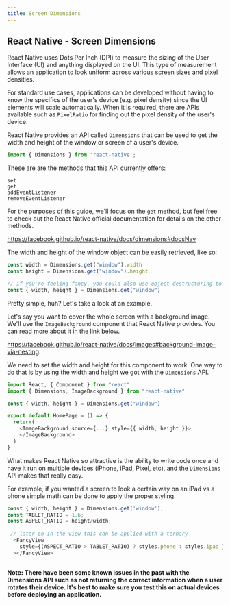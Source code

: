 ```yaml
---
title: Screen Dimensions
---
```

## React Native - Screen Dimensions

React Native uses Dots Per Inch (DPI) to measure the sizing of the User Interface (UI) and anything displayed on the UI. This type of measurement allows an application to look uniform across various screen sizes and pixel densities.

For standard use cases, applications can be developed without having to know the specifics of the user's device (e.g. pixel density) since the UI elements will scale automatically. When it is required, there are APIs available such as `PixelRatio` for finding out the pixel density of the user's device.

React Native provides an API called `Dimensions` that can be used to get the width and height of the window or screen of a user's device. 

```js
import { Dimensions } from 'react-native';
```

These are are the methods that this API currently offers:
 
```
set
get
addEventListener
removeEventListener
```

For the purposes of this guide, we'll focus on the `get` method, but feel free to check out the React Native official documentation for details on the other methods.

https://facebook.github.io/react-native/docs/dimensions#docsNav

The width and height of the window object can be easily retrieved, like so:

```js
const width = Dimensions.get("window").width
const height = Dimensions.get("window").height

// if you're feeling fancy, you could also use object destructuring to get those values out of the object that `Dimensions.get("window")` returns
const { width, height } = Dimensions.get("window")
```

Pretty simple, huh? Let's take a look at an example.

Let's say you want to cover the whole screen with a background image. We'll use the `ImageBackground` component that React Native provides. You can read more about it in the link below.

https://facebook.github.io/react-native/docs/images#background-image-via-nesting.

We need to set the width and height for this component to work. One way to do that is by using the width and height we got with the `Dimensions` API.

```js
import React, { Component } from "react"
import { Dimensions, ImageBackground } from "react-native"

const { width, height } = Dimensions.get("window")

export default HomePage = () => {
  return(
    <ImageBackground source={...} style={{ width, height }}> 
    </ImageBackground>
  )
}
```

What makes React Native so attractive is the ability to write code once and have it run on multiple devices (iPhone, iPad, Pixel, etc), and the `Dimensions` API makes that really easy.

For example, if you wanted a screen to look a certain way on an iPad vs a phone simple math can be done to apply the proper styling.

```js
const { width, height } = Dimensions.get('window');
const TABLET_RATIO = 1.6;
const ASPECT_RATIO = height/width;
 
 // later on in the view this can be applied with a ternary 
  <FancyView
    style={(ASPECT_RATIO > TABLET_RATIO) ? styles.phone : styles.ipad }
  ></FancyView>
 
```

**Note: There have been some known issues in the past with the Dimensions API such as not returning the correct information when a user rotates their device. It's best to make sure you test this on actual devices before deploying an application.**
